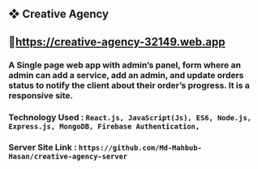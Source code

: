 ## ❖ Creative Agency 
## 🔗https://creative-agency-32149.web.app

### A Single page web app with admin’s panel, form where an admin can add a service, add an admin, and update orders status to notify the client about their order’s progress. It is a responsive site.

### Technology Used : `React.js, JavaScript(Js), ES6, Node.js, Express.js, MongoDB, Firebase Authentication, `

### Server Site Link : `https://github.com/Md-Mahbub-Hasan/creative-agency-server`
